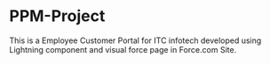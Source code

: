 # PPM-Project
This is a  Employee Customer Portal for ITC infotech developed using Lightning component and visual force page in Force.com Site. 
